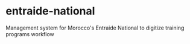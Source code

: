 # entraide-national
Management system for Morocco's Entraide National to digitize training programs workflow
